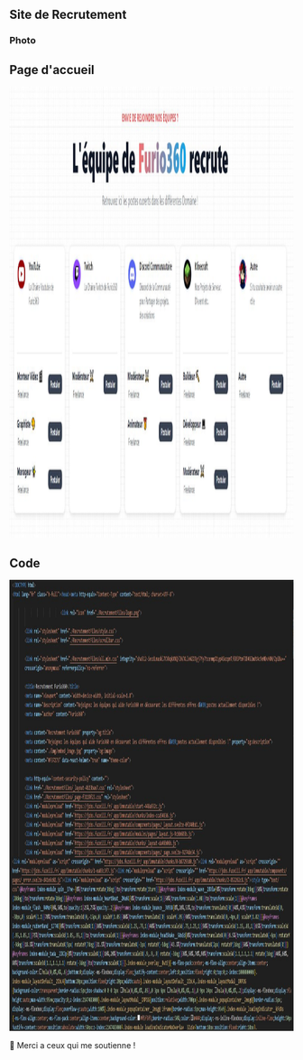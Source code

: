 ## Site de Recrutement

### Photo

## Page d'accueil 
<img src="screenshots/1.png" height="800">

## Code
<img src="screenshots/2.png" height="800">

🌟 Merci a ceux qui me soutienne !

